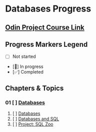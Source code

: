 # Databases Progress

## [Odin Project Course Link](https://www.theodinproject.com/paths/full-stack-javascript/courses/databases)

## Progress Markers Legend
- [ ] Not started
- [🔄] In progress
- [✅] Completed


## Chapters & Topics

### 01 [ ] [Databases](https://www.theodinproject.com/paths/full-stack-javascript/courses/databases#databases)
01. [ ] [Databases](https://www.theodinproject.com/lessons/node-path-databases)
02. [ ] [Databases and SQL](https://www.theodinproject.com/lessons/node-path-databases-databases-and-sql)
03. [ ] [Project: SQL Zoo](https://www.theodinproject.com/lessons/node-path-databases-sql-zoo)

